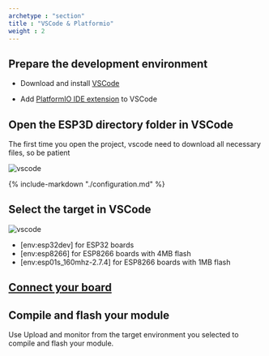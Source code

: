 ```yaml
---
archetype : "section"
title : "VSCode & Platformio"
weight : 2
---
```


## Prepare the development environment

* Download and install [VSCode](https://code.visualstudio.com/download)

* Add [PlatformIO IDE extension](https://platformio.org/install/ide?install=vscode) to VSCode

## Open the ESP3D directory folder in VSCode
The first time you open the project, vscode need to download all necessary files, so be patient

![vscode](/esp3d/v2.x/installation/open_vscode2_1.png?width=400px)

{% include-markdown "./configuration.md" %}

## Select the target in VSCode

![vscode](/esp3d/v2.x/installation/vscode2_1.png?width=400px)

* [env:esp32dev] for ESP32 boards   
* [env:esp8266] for ESP8266 boards with 4MB flash   
* [env:esp01s_160mhz-2.7.4] for ESP8266 boards with 1MB flash   

## [Connect your board](/esp3d/v2.x/installation/#connect-your-board)

## Compile and flash your module

Use Upload and monitor from the target environment you selected to compile and flash your module.